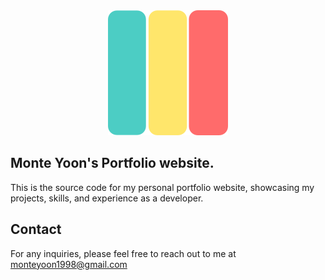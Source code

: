 <div align="center">
  <img src="/public/icon-200x200.png?raw=true" alt="large-icon" title="200x200icon" />
</div>

## Monte Yoon's Portfolio website.

This is the source code for my personal portfolio website, showcasing my projects, skills, and experience as a developer.

## Contact

For any inquiries, please feel free to reach out to me at monteyoon1998@gmail.com
